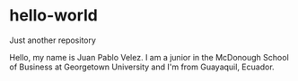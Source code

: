 # hello-world
Just another repository

Hello, my name is Juan Pablo Velez. I am a junior in the McDonough School of Business at Georgetown University and I'm from Guayaquil, Ecuador. 
